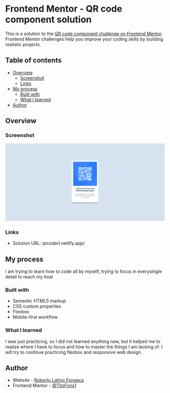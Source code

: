 # Frontend Mentor - QR code component solution

This is a solution to the [QR code component challenge on Frontend Mentor](https://www.frontendmentor.io/challenges/qr-code-component-iux_sIO_H). Frontend Mentor challenges help you improve your coding skills by building realistic projects. 

## Table of contents

- [Overview](#overview)
  - [Screenshot](#screenshot)
  - [Links](#links)
- [My process](#my-process)
  - [Built with](#built-with)
  - [What I learned](#what-i-learned)
- [Author](#author)


## Overview

### Screenshot
![!\[alt text\](image.png)](design/screenshot.png)

### Links

- Solution URL: qrcoderl.netlify.app/

## My process

I am trying to learn how to code all by myself, trying to focus in everysingle detail to reach my hoal

### Built with

- Semantic HTML5 markup
- CSS custom properties
- Flexbox
- Mobile-first workflow

### What I learned

I was just practicing, so I did not learned anything new, but it helped me to realize where I have to focus and how to master the things I am lacking of. I will try to continue practicing flexbox and responsive web design.

## Author

- Website - [Roberto Latino Fonseca](https://app.netlify.com/teams/titofons1/sites)
- Frontend Mentor - [@TitoFons1](https://www.frontendmentor.io/profile/TitoFons1)


